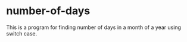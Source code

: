 # number-of-days
This is a program for finding number of days in a month of a year using switch case.
